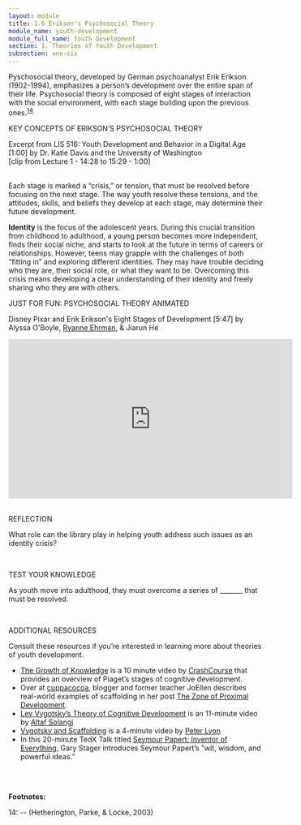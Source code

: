 ```yaml
---
layout: module
title: 1.6 Erikson's Psychosocial Theory
module_name: youth-development
module_full_name: Youth Development
section: 1. Theories of Youth Development
subsection: one-six
---
```


Pyschosocial theory, developed by German psychoanalyst Erik Erikson (1902-1994), emphasizes a person’s development over the entire span of their life. Psychosocial theory is composed of eight stages of interaction with the social environment, with each stage building upon the previous ones.<sup>[14](#fn14)</sup> 

<div class="explanatory">  
  <p><span class="box-title">KEY CONCEPTS OF ERIKSON’S PSYCHOSOCIAL THEORY</span></p> 
  <p>Excerpt from LIS 516: Youth Development and Behavior in a Digital Age [1:00] by Dr. Katie Davis and the University of Washington 
<br>
[clip from Lecture 1 - 14:28 to 15:29 - 1:00]
</p> 
</div>
<br>
Each stage is marked a “crisis,” or tension, that must be resolved before focusing on the next stage. The way youth resolve these tensions, and the attitudes, skills, and beliefs they develop at each stage, may determine their future development.  

**Identity** is the focus of the adolescent years. During this crucial transition from childhood to adulthood, a young person becomes more independent, finds their social niche, and starts to look at the future in terms of careers or relationships. However, teens may grapple with the challenges of both “fitting in” and exploring different identities. They may have trouble deciding who they are, their social role, or what they want to be. Overcoming this crisis means developing a clear understanding of their identity and freely sharing who they are with others. 

<div class="case_study_box">  
  <p><span class="box-title">JUST FOR FUN: PSYCHOSOCIAL THEORY ANIMATED</span></p> 
  <p>Disney Pixar and Erik Erikson's Eight Stages of Development [5:47] by Alyssa O'Boyle, <a href="https://www.youtube.com/channel/UCpaHNJGTMPFtM-Rmd_RsfzA">Ryanne Ehrman</a>, & Jiarun He</p>
<iframe width="560" height="315" src="https://www.youtube.com/embed/OhBbE8hSz1I" frameborder="0" allow="accelerometer; autoplay; encrypted-media; gyroscope; picture-in-picture" allowfullscreen></iframe>
</div>
<br>
    
<div class="reflection"> 

  <p><span class="box-title">REFLECTION</span></p> 

  <p>What role can the library play in helping youth address such issues as an identity crisis?</p>
</div>
<br>

<div class="reflection"> 

  <p><span class="box-title">TEST YOUR KNOWLEDGE</span></p> 

  <p>As youth move into adulthood, they must overcome a series of _______ that must be resolved. </p> 
</div>
<br>

<div class="explanatory">  

  <p><span class="box-title">ADDITIONAL RESOURCES</span></p> 
  <p>Consult these resources if you’re interested in learning more about theories of youth development.</p>

<ul>
  <li><a href="https://youtu.be/8nz2dtv--ok" target="_blank">The Growth of Knowledge</a> is a 10 minute video by <a href="https://www.youtube.com/channel/UCX6b17PVsYBQ0ip5gyeme-Q">CrashCourse</a> that provides an overview of Piaget’s stages of cognitive development.</li>
  <li>Over at <a href="http://www.cuppacocoa.com/t" target="_blank">cuppacocoa</a>, blogger and former teacher JoEllen describes real-world examples of scaffolding in her post <a href="http://www.cuppacocoa.com/the-zone-of-proximal-development/">The Zone of Proximal Development</a>. </li>
  <li><a href="https://youtu.be/SzOTvkY3jOE" target="_blank">Lev Vygotsky’s Theory of Cognitive Development</a> is an 11-minute video by <a href="https://www.youtube.com/channel/UCJehV0NnCkUsLu0QepRnPTg"  target="_blank">Altaf Solangi</a></li>
  <li><a href="https://youtu.be/4AoLk5nbliM" target="_blank">Vygotsky and Scaffolding</a> is a 4-minute video by <a href="https://www.youtube.com/channel/UCHthk9ptjiSjD_VcCZB3ehA" target="_blank">Peter Lyon</a></li>
  <li>In this 20-minute TedX Talk titled <a href="https://www.youtube.com/watch?v=6-dFTmdX1kU" target="_blank">Seymour Papert: Inventor of Everything</a>, Gary Stager introduces Seymour Papert’s “wit, wisdom, and powerful ideas.”</li>
</ul>

</div> 
<br>
<br>

**Footnotes:**

<a name="fn14">14</a>:  -- (Hetherington, Parke, & Locke, 2003)

